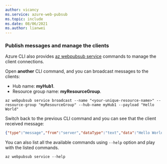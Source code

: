 ```yaml
---
author: vicancy
ms.service: azure-web-pubsub
ms.topic: include
ms.date: 08/06/2021
ms.author: lianwei
---
```


### Publish messages and manage the clients

Azure CLI also provides [az webpubsub service](/cli/azure/webpubsub/service) commands to manage the client connections.

Open **another** CLI command, and you can broadcast messages to the clients:

- Hub name: **myHub1**.
- Resource group name: **myResourceGroup**.

```azurecli-interactive
az webpubsub service broadcast --name "<your-unique-resource-name>" --resource-group "myResourceGroup" --hub-name myHub1 --payload "Hello World"
```

Switch back to the previous CLI command and you can see that the client received message:
```JSON
{"type":"message","from":"server","dataType":"text","data":"Hello World"}
```

You can also list all the available commands using `--help` option and play with the listed commands.

```azurecli-interactive
az webpubsub service --help
```
